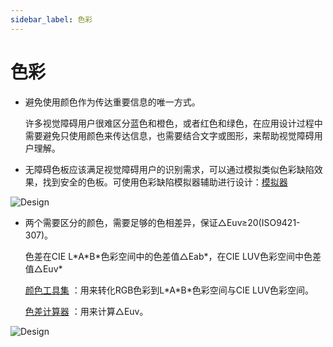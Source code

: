 ```yaml
---
sidebar_label: 色彩
---
```

# 色彩

- 避免使用颜色作为传达重要信息的唯一方式。

    许多视觉障碍用户很难区分蓝色和橙色，或者红色和绿色，在应用设计过程中需要避免只使用颜色来传达信息，也需要结合文字或图形，来帮助视觉障碍用户理解。

- 无障碍色板应该满足视觉障碍用户的识别需求，可以通过模拟类似色彩缺陷效果，找到安全的色板。可使用色彩缺陷模拟器辅助进行设计：[模拟器](https://www.colorhexa.com/d14221)

![Design](/img/design/3bf292eb0e6389150a27e7f80e9f6d9c.png)

- 两个需要区分的颜色，需要足够的色相差异，保证△Euv≥20(ISO9421-307)。

    色差在CIE L\*A\*B\*色彩空间中的色差值△Eab\*，在CIE LUV色彩空间中色差值△Euv\*

    [颜色工具集](https://www.colortell.com/colortool) ：用来转化RGB色彩到L\*A\*B\*色彩空间与CIE LUV色彩空间。

    [色差计算器](https://m.qtccolor.com/tool/colorde.aspx) ：用来计算△Euv。

![Design](/img/design/d558d054b485affa60a96baca7c1b7df.png)
